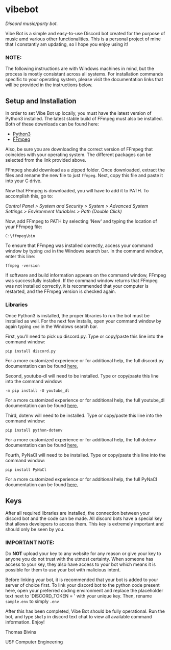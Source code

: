 # vibebot
*Discord music/party bot.*

Vibe Bot is a simple and easy-to-use Discord bot created for the purpose of music amd various other functionalities.
This is a personal project of mine that I constantly am updating, so I hope you enjoy using it!

### NOTE:

The following instructions are with Windows machines in mind, but the process is mostly consistant across all systems. For installation commands specific to your operating system, please visit the documentation links that will be provided in the instructions below.

## Setup and Installation

In order to set Vibe Bot up locally, you must have the latest version of Python3 installed. The latest stable build of FFmpeg must also be installed. Both of these downloads can be found here:
* [Python3](https://www.python.org/downloads/)
* [FFmpeg](https://www.ffmpeg.org/download.html#build-windows)

Also, be sure you are downloading the correct version of FFmpeg that coincides with your operating system. The different packages can be selected from the link provided above.

FFmpeg should download as a zipped folder. Once downloaded, extract the files and rename the new file to just ```ffmpeg```. Next, copy this file and paste it into your C drive.

Now that FFmpeg is downloaded, you will have to add it to PATH. To accomplish this, go to:

*Control Panel > System and Security > System > Advanced System Settings > Environment Variables > Path (Double Click)*

Now, add FFmpeg to PATH by selecting 'New' and typing the location of your FFmpeg file:

```
C:\ffmpeg\bin
```
To ensure that FFmpeg was installed correctly, access your command window by typing ```cmd``` in the Windows search bar. In the command window, enter this line:

```
ffmpeg -version
```

If software and build information appears on the command window, FFmpeg was successfully installed. If the command window returns that FFmpeg was not installed correctly, it is recommended that your computer is restarted, and the FFmpeg version is checked again.

### Libraries

Once Python3 is installed, the proper libraries to run the bot must be installed as well. For the next few installs, open your command window by again typing ```cmd``` in the Windows search bar. 

First, you'll need to pick up discord.py. Type or copy/paste this line into the command window:

```
pip install discord.py
```

For a more customized experience or for additional help, the full discord.py documentation can be found [here.](https://discordpy.readthedocs.io/en/stable/)

Second, youtube-dl will need to be installed. Type or copy/paste this line into the command window:

```
-m pip install -U youtube_dl
```

For a more customized experience or for additional help, the full youtube_dl documentation can be found [here.](https://youtube-dl.readthedocs.io/en/latest/)

Third, dotenv will need to be installed. Type or copy/paste this line into the command window:

```
pip install python-dotenv
```

For a more customized experience or for additional help, the full dotenv documentation can be found [here.](https://pypi.org/project/python-dotenv/)

Fourth, PyNaCl will need to be installed. Type or copy/paste this line into the command window:

```
pip install PyNaCl
```

For a more customized experience or for additional help, the full PyNaCl documentation can be found [here.](https://pynacl.readthedocs.io/en/latest/install/)

## Keys

After all required libraries are installed, the connection between your discord bot and the code can be made. All discord bots have a special key that allows developers to access them. This key is extremely important and should only be seen by you.

### IMPORTANT NOTE:

Do **NOT** upload your key to any website for any reason or give your key to anyone you do not trust with the utmost certainty. When someone has access to your key, they also have access to your bot which means it is possible for them to use your bot with malicious intent.

Before linking your bot, it is recommended that your bot is added to your server of choice first. To link your discord bot to the python code present here, open your preferred coding environment and replace the placeholder text next to 'DISCORD_TOKEN = ' with your unique key. Then, rename ```sample.env``` to simply ```.env```

After this has been completed, Vibe Bot should be fully operational. Run the bot, and type ```$help``` in discord text chat to view all available command information. Enjoy!


Thomas Bivins

USF Computer Engineering

